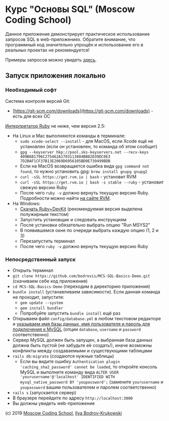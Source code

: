 # Курс "Основы SQL" (Moscow Coding School)

Данное приложение демонстрирует практическое использование запросов SQL в web-приложениях. Обратите внимание, что программный код значительно упрощён и использование его в реальных проектах не рекомендуется! 

Примеры запросов можно увидеть [здесь](https://github.com/bodrovis/MCS-SQL-Basics-Demo/blob/master/app/controllers/users_controller.rb).

## Запуск приложения локально

### Необходимый софт

Система контроля версий Git:

* [https://git-scm.com/downloads](https://git-scm.com/downloads) - есть для всех ОС

[Интерпретатор Ruby](https://www.ruby-lang.org/en/downloads/) не ниже, чем версия 2.5:

* На Linux и Mac выполняются команды в терминале:
  + `sudo xcode-select --install` - для MacOS, если Xcode ещё не установлен (если он установлен, то команда об этом сообщит)
  + `gpg --keyserver hkp://pool.sks-keyservers.net --recv-keys 409B6B1796C275462A1703113804BB82D39DC0E3 7D2BAF1CF37B13E2069D6956105BD0E739499BDB`
  + Если на MacOS возвращается ошибка вида `gpg command not found`, то нужно установить gpg: `brew install gnupg gnupg2`
  + `curl -sSL https://get.rvm.io | bash` - установит RVM
  + `curl -sSL https://get.rvm.io | bash -s stable --ruby` - установит свежую версию Ruby
  + После чего `ruby -v` должно вернуть текущую версию Ruby. Подробности можно найти [на сайте RVM](https://rvm.io/rvm/install).
* На Windows:
  + [Скачать Ruby+DevKit](https://rubyinstaller.org/downloads/) (рекомендуемая версия выделена полужирным текстом)
  + Запустить установщик и следовать инструкциям
  + После установки обязательно выбрать опцию "Run MSYS2"
  + В появившемся окне по очереди выбрать каждую опцию (1, 2 и 3)
  + Перезапустить терминал
  + После чего `ruby -v` должно вернуть текущую версию Ruby
  
### Непосредственный запуск

* Открыть терминал
* `git clone https://github.com/bodrovis/MCS-SQL-Basics-Demo.git` (скачиваем себе код приложения)
* `cd MCS-SQL-Basics-Demo` (переходим в директорию приложения)
* `bundle install` (устанавливаем зависимости). Если данная команда не проходит, запустите:
  + `gem update --system`
  + `gem install bundler`
  + Попробуйте запустить `bundle install` ещё раз
* Открываем файл `config/database.yml` в любом текстовом редакторе и [указываем имя базы данных, имя пользователя и пароль для подключения к MySQL](https://github.com/bodrovis/MCS-SQL-Basics-Demo/blob/master/config/database.yml#L9) (опции `database`, `username` и `password` соответственно)
* Сервер MySQL должен быть запущен, а выбранная база данных должна быть пустой (не забудьте её создать!), иначе возможны конфликты между создаваемыми и существующими таблицами
* `rails db:migrate` (создаются нужные таблицы)
  + Если вы видите ошибку `Authentication plugin 'caching_sha2_password' cannot be loaded`, то откройте консоль MySQL и выполните команду вида `ALTER USER 'yourusername'@'localhost' IDENTIFIED WITH mysql_native_password BY 'youpassword';` (замените `yourusername` и `youpassword` вашим пользователем и паролем соответственно)
* `rails s` (запускается сервер)
* В браузере перейдите по адресу `http://localhost:3000`
* Вы должны увидеть web-приложение

(c) 2019 [Moscow Coding School](https://moscoding.ru), [Ilya Bodrov-Krukowski](http://bodrovis.tech/)